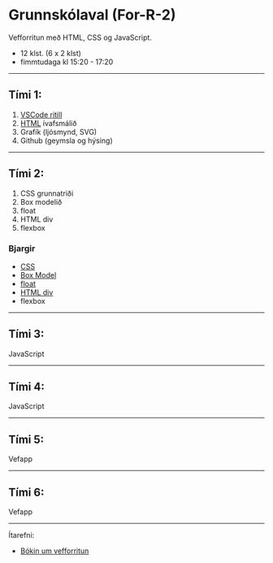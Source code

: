 # Grunnskólaval (For-R-2)

Vefforritun með HTML, CSS og JavaScript.

- 12 klst. (6 x 2 klst)
- fimmtudaga kl 15:20 - 17:20 

---

## Tími 1: 
1. [VSCode ritill](https://code.visualstudio.com/)
1. [HTML](https://www.w3schools.com/html/default.asp) ívafsmálið
1. Grafík (ljósmynd, SVG)
1. Github (geymsla og hýsing)
   
---

## Tími 2:
1. CSS grunnatriði
1. Box modelið 
1. float
1. HTML div
1. flexbox 

### Bjargir
- [CSS](https://www.w3schools.com/w3css/default.asp)
- [Box Model](https://www.w3schools.com/css/css_boxmodel.asp)
- [float](https://www.w3schools.com/css/css_float.asp)
- [HTML div](https://www.w3schools.com/html/html5_semantic_elements.asp)
- flexbox
  
---

## Tími 3:
JavaScript

---

## Tími 4:
JavaScript
   
---

## Tími 5:
Vefapp

<!--
- [Google fonts](https://fonts.google.com/), [Getting started](https://developers.google.com/fonts/docs/getting_started)
- [icons](https://fonts.google.com/icons?selected=Material+Icons:assignment) `<link href="https://fonts.googleapis.com/icon?family=Material+Icons" rel="stylesheet">` 
-->

---

## Tími 6:
Vefapp

---

Ítarefni:
- [Bókin um vefforritun](https://github.com/vefforritun/book/tree/main/chapters)

<!-- [Vefgrunnur](https://vefgrunnur.github.io/)  -->

